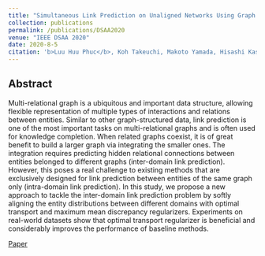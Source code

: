```yaml
---
title: "Simultaneous Link Prediction on Unaligned Networks Using Graph Embedding and Optimal Transport"
collection: publications
permalink: /publications/DSAA2020
venue: "IEEE DSAA 2020"
date: 2020-8-5
citation: 'b>Luu Huu Phuc</b>, Koh Takeuchi, Makoto Yamada, Hisashi Kashima. <i>IEEE International Conference on Data Science and Advanced Analytics</i>. <b>IEEE DSAA 2020</b>.'
---
```


## Abstract
Multi-relational graph is a ubiquitous and important data structure, allowing flexible representation of multiple types of interactions and relations between entities. Similar to other graph-structured data, link prediction is one of the most important tasks on multi-relational graphs and is often used for knowledge completion. When related graphs coexist, it is of great benefit to build a larger graph via integrating the smaller ones. The integration requires predicting hidden relational connections between entities belonged to different graphs (inter-domain link prediction). However, this poses a real challenge to existing methods that are exclusively designed for link prediction between entities of the same graph only (intra-domain link prediction). In this study, we propose a new approach to tackle the inter-domain link prediction problem by softly aligning the entity distributions between different domains with optimal transport and maximum mean discrepancy regularizers. Experiments on real-world datasets show that optimal transport regularizer is beneficial and considerably improves the performance of baseline methods. 



[Paper](https://ieeexplore.ieee.org/document/9260046)


